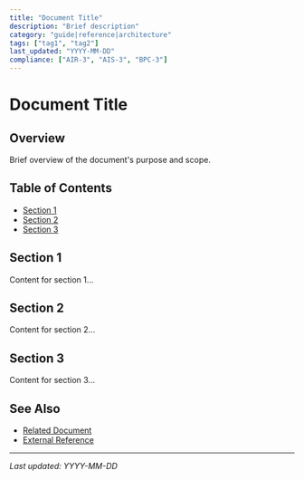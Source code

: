 ```yaml
---
title: "Document Title"
description: "Brief description"
category: "guide|reference|architecture"
tags: ["tag1", "tag2"]
last_updated: "YYYY-MM-DD"
compliance: ["AIR-3", "AIS-3", "BPC-3"]
---
```


# Document Title

## Overview
Brief overview of the document's purpose and scope.

## Table of Contents
- [Section 1](#section-1)
- [Section 2](#section-2)
- [Section 3](#section-3)

## Section 1
Content for section 1...

## Section 2
Content for section 2...

## Section 3
Content for section 3...

## See Also
- [Related Document](../path/to/doc.md)
- [External Reference](https://example.com)

---

*Last updated: YYYY-MM-DD*
